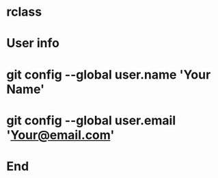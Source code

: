 # rclass

# User info 

# git config --global user.name 'Your Name'
# git config --global user.email 'Your@email.com'

# End



